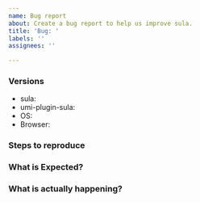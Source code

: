 ```yaml
---
name: Bug report
about: Create a bug report to help us improve sula.
title: 'Bug: '
labels: ''
assignees: ''

---
```


<!--
- Try to search for your issue, it may have already been answered or even fixed in the development version.

- Check if the issue is reproducible with the latest stable version of sula or umi-plugin-sula. If you are using a pre-release, please indicate the specific version you are using.

- It is **required** that you clearly describe the steps necessary to reproduce the issue you are running into. Issues with no clear repro steps will not be triaged. If an issue labeled "need repro" receives no further input from the issue author for more than 5 days, it will be closed.

- If your issue is resolved but still open, don’t hesitate to close it. In case you found a solution by yourself, it could be helpful to explain how you fixed it.
-->

### Versions

- sula:
- umi-plugin-sula:
- OS:
- Browser:

### Steps to reproduce

### What is Expected?

### What is actually happening?
